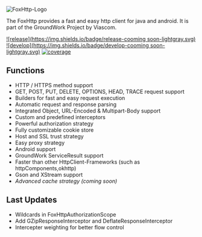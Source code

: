 ![FoxHttp-Logo](https://github.com/Viascom/groundwork/blob/foxhttp/create/foxhttp/FoxHttp.png?raw=true)

The FoxHttp provides a fast and easy http client for java and android. It is part of the GroundWork Project by Viascom.

[![release](https://img.shields.io/badge/release-cooming soon-lightgray.svg)](https://github.com/Viascom/groundwork/tree/master)
[![develop](https://img.shields.io/badge/develop-cooming soon-lightgray.svg)](https://github.com/Viascom/groundwork/tree/foxhttp-develop)
[![coverage](https://img.shields.io/badge/test--coverage-72%25-green.svg)](https://github.com/Viascom/groundwork/tree/foxhttp-develop)


## Functions
* HTTP / HTTPS method support
* GET, POST, PUT, DELETE, OPTIONS, HEAD, TRACE request support
* Builders for fast and easy request execution
* Automatic request and response parsing
* Integrated Object, URL-Encoded & Multipart-Body support
* Custom and predefined interceptors
* Powerful authorization strategy
* Fully customizable cookie store
* Host and SSL trust strategy
* Easy proxy strategy
* Android support
* GroundWork ServiceResult support
* Faster than other HttpClient-Frameworks (such as httpComponents,okhttp)
* Gson and XStream support
* _Advanced cache strategy (coming soon)_


## Last Updates
* Wildcards in FoxHttpAuthorizationScope
* Add GZipResponseInterceptor and DeflateResponseInterceptor
* Intercepter weighting for better flow control